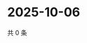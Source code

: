 # 2025-10-06

共 0 条

<!-- BEGIN ZHIHUVIDEO -->
<!-- 最后更新时间 Mon Oct 06 2025 17:14:32 GMT+0800 (China Standard Time) -->

<!-- END ZHIHUVIDEO -->
